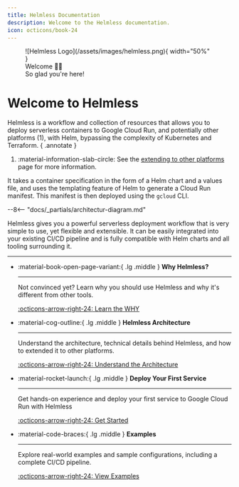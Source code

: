```yaml
---
title: Helmless Documentation
description: Welcome to the Helmless documentation.
icon: octicons/book-24
---
```


<figure markdown="span">
  ![Helmless Logo](/assets/images/helmless.png){ width="50%" }
  <figcaption>Welcome 👋🏻<br/>
  So glad you're here!</figcaption>
</figure>

# Welcome to Helmless

Helmless is a workflow and collection of resources that allows you to deploy serverless containers to Google Cloud Run, and potentially other platforms (1), with Helm, bypassing the complexity of Kubernetes and Terraform.
{ .annotate }

1.   :material-information-slab-circle: See the [extending to other platforms](./architecture.md) page for more information.

It takes a container specification in the form of a Helm chart and a values file, and uses the templating feature of Helm to generate a Cloud Run manifest. This manifest is then deployed using the `gcloud` CLI.

--8<-- "docs/_partials/architectur-diagram.md"

Helmless gives you a powerful serverless deployment workflow that is very simple to use, yet flexible and extensible. It can be easily integrated into your existing CI/CD pipeline and is fully compatible with Helm charts and all tooling surrounding it.

---

<div class="grid cards" markdown>

-   :material-book-open-page-variant:{ .lg .middle } __Why Helmless?__

    ---

    Not convinced yet? Learn why you should use Helmless and why it's different from other tools.

    [:octicons-arrow-right-24: Learn the WHY](why-helmless.md)

-   :material-cog-outline:{ .lg .middle } __Helmless Architecture__

    ---

    Understand the architecture, technical details behind Helmless, and how to extended it to other platforms.

    [:octicons-arrow-right-24: Understand the Architecture](architecture.md)

-   :material-rocket-launch:{ .lg .middle } __Deploy Your First Service__

    ---

    Get hands-on experience and deploy your first service to Google Cloud Run with Helmless

    [:octicons-arrow-right-24: Get Started](./cloudrun/quickstart.md)

-   :material-code-braces:{ .lg .middle } __Examples__

    ---

    Explore real-world examples and sample configurations, including a complete CI/CD pipeline.

    [:octicons-arrow-right-24: View Examples](./cloudrun/examples.md)

</div>
